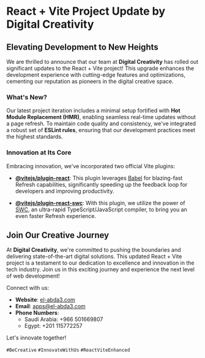 # React + Vite Project Update by Digital Creativity

## Elevating Development to New Heights

We are thrilled to announce that our team at **Digital Creativity** has rolled out significant updates to the React + Vite project! This upgrade enhances the development experience with cutting-edge features and optimizations, cementing our reputation as pioneers in the digital creative space.

### What's New?

Our latest project iteration includes a minimal setup fortified with **Hot Module Replacement (HMR)**, enabling seamless real-time updates without a page refresh. To maintain code quality and consistency, we've integrated a robust set of **ESLint rules**, ensuring that our development practices meet the highest standards.

### Innovation at Its Core

Embracing innovation, we've incorporated two official Vite plugins:

- **[@vitejs/plugin-react](https://github.com/vitejs/vite-plugin-react/blob/main/packages/plugin-react/README.md)**: This plugin leverages [Babel](https://babeljs.io/) for blazing-fast Refresh capabilities, significantly speeding up the feedback loop for developers and improving productivity.

- **[@vitejs/plugin-react-swc](https://github.com/vitejs/vite-plugin-react-swc)**: With this plugin, we utilize the power of [SWC](https://swc.rs/), an ultra-rapid TypeScript/JavaScript compiler, to bring you an even faster Refresh experience.

## Join Our Creative Journey

At **Digital Creativity**, we're committed to pushing the boundaries and delivering state-of-the-art digital solutions. This updated React + Vite project is a testament to our dedication to excellence and innovation in the tech industry. Join us in this exciting journey and experience the next level of web development!

Connect with us:

- **Website**: [el-abda3.com](https://www.el-abda3.com/)
- **Email**: [apps@el-abda3.com](mailto:apps@el-abda3.com)
- **Phone Numbers**:
  - Saudi Arabia: +966 501669807
  - Egypt: +201 115772257

Let's innovate together! 

`#BeCreative` `#InnovateWithUs` `#ReactViteEnhanced`
